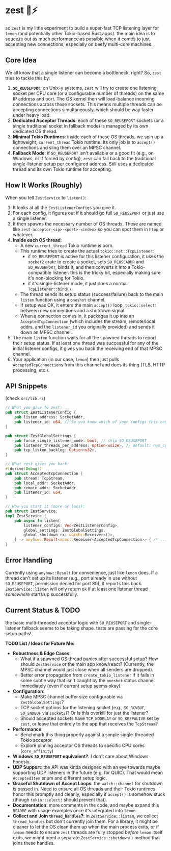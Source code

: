 # zest 🍋⚡️

so `zest` is my little experiment to build a super-fast TCP listening layer for `lemon` (and potentially other Tokio-based Rust apps). the main idea is to squeeze out as much performance as possible when it comes to just accepting new connections, especially on beefy multi-core machines.

## Core Idea

We all know that a single listener can become a bottleneck, right? So, `zest` tries to tackle this by:

1.  **`SO_REUSEPORT`**: on Unix-y systems, `zest` will try to create one listening socket per CPU core (or a configurable number of threads) on the same IP address and port. The OS kernel then will load-balance incoming connections across these sockets. This means multiple threads can be accepting connections simultaneously, which should be way faster under heavy load.
2.  **Dedicated Acceptor Threads**: each of these `SO_REUSEPORT` sockets (or a single traditional socket in fallback mode) is managed by its own dedicated OS thread. 
3.  **Minimal Tokio Runtimes**: inside each of these OS threads, we spin up a lightweight, `current_thread` Tokio runtime. Its only job is to `accept()` connections and sling them over an MPSC channel.
4.  **Fallback Mode**: if `SO_REUSEPORT` isn't available or a good fit (e.g., on Windows, or if forced by config), `zest` can fall back to the traditional single-listener setup per configured address. Still uses a dedicated thread and its own Tokio runtime for accepting.

## How It Works (Roughly)

When you tell `ZestService` to `listen()`:

1.  It looks at all the `ZestListenerConfig`s you give it.
2.  For each config, it figures out if it should go full `SO_REUSEPORT` or just use a single listener.
3.  It then spawns the necessary number of OS threads. These are named like `zest-acceptor-<ip>-<port>-<index>` so you can spot them in `htop` or whatever.
4.  **Inside each OS thread**:
    *   A new `current_thread` Tokio runtime is born.
    *   This runtime tries to create the actual `tokio::net::TcpListener`:
        *   if `SO_REUSEPORT` is active for this listener configuration, it uses the `socket2` crate to create a socket, sets `SO_REUSEADDR` and `SO_REUSEPORT`, binds it, and then converts it into a Tokio-compatible listener. this is the tricky bit, especially making sure it's non-blocking for Tokio.
        *   if it's single-listener mode, it just does a normal `TcpListener::bind()`.
    *   The thread sends its setup status (success/failure) back to the main `listen` function using a `oneshot` channel.
    *   If setup was OK, it enters the main `accept()` loop, `tokio::select!` between new connections and a shutdown signal.
    *   When a connection comes in, it packages it up into an `AcceptedTcpConnection` (which includes the stream, remote/local addrs, and the `listener_id` you originally provided) and sends it down an MPSC channel.
5.  The main `listen` function waits for all the spawned threads to report their setup status. If at least one thread was successful for any of the initial listener configs, it gives you back the receiving end of that MPSC channel.
6.  Your application (in our case, `lemon`) then just pulls `AcceptedTcpConnection`s from this channel and does its thing (TLS, HTTP processing, etc.).

## API Snippets

(check `src/lib.rs`)

```rust
// What you give to zest:
pub struct ZestListenerConfig {
    pub listen_address: SocketAddr,
    pub listener_id: u64, // So you know which of your configs this connection belongs to
}

pub struct ZestGlobalSettings {
    pub force_single_listener_mode: bool, // skip SO_REUSEPORT
    pub listener_threads_per_address: Option<usize>, // default: num_cpus
    pub tcp_listen_backlog: Option<u32>,
}

// What zest gives you back:
#[derive(Debug)]
pub struct AcceptedTcpConnection {
    pub stream: TcpStream,
    pub local_addr: SocketAddr,
    pub remote_addr: SocketAddr,
    pub listener_id: u64,
}

// How you start it (more or less):
pub struct ZestService;
impl ZestService {
    pub async fn listen(
        listener_configs: Vec<ZestListenerConfig>,
        global_settings: ZestGlobalSettings,
        global_shutdown_rx: watch::Receiver<()>, 
    ) -> anyhow::Result<mpsc::Receiver<AcceptedTcpConnection>> { /* ... */ }
}
```

## Error Handling

Currently using `anyhow::Result` for convenience, just like `lemon` does. If a thread can't set up its listener (e.g., port already in use without `SO_REUSEPORT`, permission denied for port 80), it reports this back. `ZestService::listen` will only return `Ok` if at least one listener thread *somewhere* starts up successfully.

## Current Status & TODO

the basic multi-threaded acceptor logic with `SO_REUSEPORT` and single-listener fallback seems to be taking shape. tests are passing for the core setup paths!

**TODO List / Ideas for Future Me:**

*   **Robustness & Edge Cases**: 
    *   What if a spawned OS thread panics after successful setup? How should `ZestService` or the main app know/react? (Currently, the MPSC channel would just close when all senders are dropped).
    *   Better error propagation from `create_tokio_listener` if it fails in some subtle way that isn't caught by the `oneshot` status channel immediately (even if current setup seems okay).
*   **Configuration**: 
    *   Make MPSC channel buffer size configurable via `ZestGlobalSettings`?
    *   TCP socket options for the listening socket (e.g., `SO_RCVBUF`, `SO_SNDBUF` via `socket2`)? Or is this overkill for just the listener?
    *   Should accepted sockets have `TCP_NODELAY` or `SO_KEEPALIVE` set by `zest`, or leave that entirely to the app that receives the `TcpStream`?
*   **Performance**: 
    *   Benchmark this thing properly against a simple single-threaded Tokio acceptor
    *   Explore pinning acceptor OS threads to specific CPU cores (`core_affinity`)
*   **Windows `SO_REUSEPORT` equivalent?**: I don't care about Windows honesly.
*   **UDP Support**: the API was kinda designed with an eye towards maybe supporting UDP listeners in the future (e.g. for QUIC). That would mean `AcceptedItem` enum and different setup logic.
*   **Graceful Shutdown of Accept Loops**: the `watch::channel` for shutdown is passed in. Need to ensure all OS threads and their Tokio runtimes honor this promptly and cleanly, especially if `accept()` is somehow stuck (though `tokio::select!` should prevent that).
*   **Documentation**: more comments in the code, and maybe expand this `README` with usage examples once it's integrated into `lemon`.
*   **Collect and Join `thread_handles`?**: in `ZestService::listen`, we collect `thread_handles` but don't currently join them. For a library, it might be cleaner to let the OS clean them up when the main process exits, or if `lemon` needs to ensure `zest` threads are fully stopped *before* `lemon` itself exits, we might need a separate `ZestService::shutdown()` method that joins these handles.
